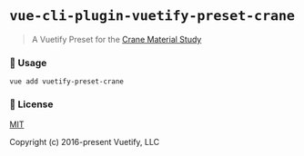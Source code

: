 # `vue-cli-plugin-vuetify-preset-crane`

> A Vuetify Preset for the [Crane Material Study](https://material.io/design/material-studies/crane.html)

### 🚀 Usage

```
vue add vuetify-preset-crane
```

### 📑 License
[MIT](http://opensource.org/licenses/MIT)

Copyright (c) 2016-present Vuetify, LLC
